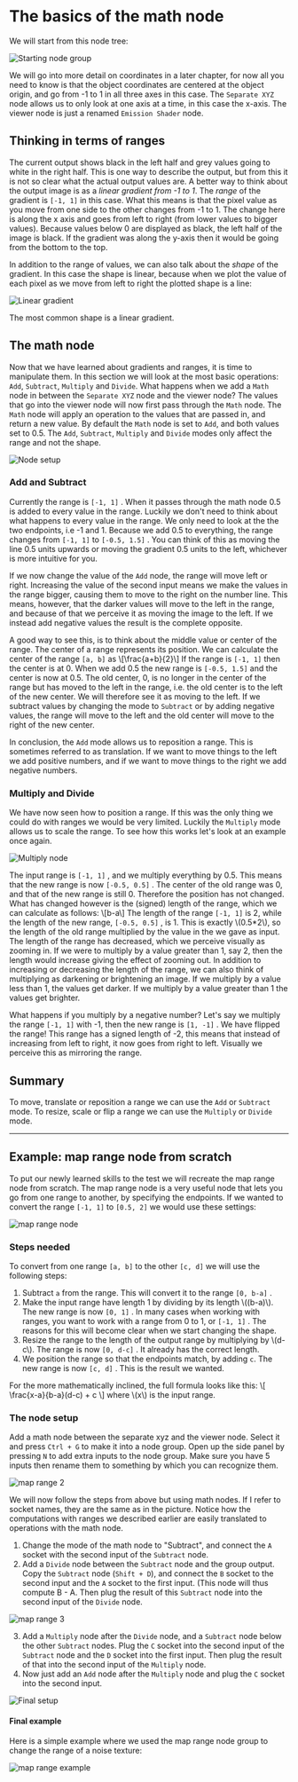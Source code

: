 # The basics of the math node

We will start from this node tree:

![Starting node group](images/mn1.png)

We will go into more detail on coordinates in a later chapter, for now all you need to know is that the object coordinates are centered at the object origin, and go from -1 to 1 in all three axes in this case. The `Separate XYZ` node allows us to only look at one axis at a time, in this case the x-axis. The viewer node is just a renamed `Emission Shader` node.

## Thinking in terms of ranges

The current output shows black in the left half and grey values going to white in the right half. This is one way to describe the output, but from this it is not so clear what the actual output values are. A better way to think about the output image is as a *linear gradient from -1 to 1*. The *range* of the gradient is `[-1, 1]` in this case. What this means is that the pixel value as you move from one side to the other changes from -1 to 1. The change here is along the x axis and goes from left to right (from lower values to bigger values). Because values below 0 are displayed as black, the left half of the image is black. If the gradient was along the y-axis then it would be going from the bottom to the top. 

In addition to the range of values, we can also talk about the *shape* of the gradient. In this case the shape is linear, because when we plot the value of each pixel as we move from left to right the plotted shape is a line:

![Linear gradient](images/lin_grad.png)

The most common shape is a linear gradient. 

## The math node

Now that we have learned about gradients and ranges, it is time to manipulate them. In this section we will look at the most basic operations: `Add`, `Subtract`, `Multiply` and `Divide`. What happens when we add a `Math` node in between the `Separate XYZ` node and the viewer node? The values that go into the viewer node will now first pass through the `Math` node. The `Math` node will apply an operation to the values that are passed in, and return a new value. By default the `Math` node is set to `Add`, and both values set to 0.5. The `Add`, `Subtract`, `Multiply` and `Divide` modes only affect the range and not the shape.

![Node setup](images/mn2.png)

### Add and Subtract

Currently the range is `[-1, 1]` . When it passes through the math node 0.5 is added to every value in the range. Luckily we don't need to think about what happens to every value in the range. We only need to look at the the two endpoints, i.e -1 and 1. Because we add 0.5 to everything, the range changes from `[-1, 1]` to `[-0.5, 1.5]` . You can think of this as moving the line 0.5 units upwards or moving the gradient 0.5 units to the left, whichever is more intuitive for you. 

If we now change the value of the `Add` node, the range will move left or right. Increasing the value of the second input means we make the values in the range bigger, causing them to move to the right on the number line. This means, however, that the darker values will move to the left in the range, and because of that we perceive it as moving the image to the left. If we instead add negative values the result is the complete opposite.

A good way to see this, is to think about the middle value or center of the range. The center of a range represents its position. We can calculate the center of the range `[a, b]` as
\\[\frac{a+b}{2}\\]
If the range is `[-1, 1]` then the center is at 0. When we add 0.5 the new range is `[-0.5, 1.5]` and the center is now at 0.5. The old center, 0, is no longer in the center of the range but has moved to the left in the range, i.e. the old center is to the left of the new center. We will therefore see it as moving to the left. If we subtract values by changing the mode to `Subtract` or by adding negative values, the range will move to the left and the old center will move to the right of the new center.

In conclusion, the `Add` mode allows us to reposition a range. This is sometimes referred to as translation. If we want to move things to the left we add positive numbers, and if we want to move things to the right we add negative numbers.

### Multiply and Divide

We have now seen how to position a range. If this was the only thing we could do with ranges we would be very limited. Luckily the `Multiply` mode allows us to scale the range. To see how this works let's look at an example once again.

![Multiply node](images/mn3.png)

The input range is `[-1, 1]` , and we multiply everything by 0.5. This means that the new range is now `[-0.5, 0.5]` . The center of the old range was 0, and that of the new range is still 0. Therefore the position has not changed. What has changed however is the (signed) length of the range, which we can calculate as follows: 
\\[b-a\\]
The length of the range `[-1, 1]` is 2, while the length of the new range, `[-0.5, 0.5]` , is 1. This is exactly \\(0.5*2\\), so the length of the old range multiplied by the value in the we gave as input. The length of the range has decreased, which we perceive visually as zooming in. If we were to multiply by a value greater than 1, say 2, then the length would increase giving the effect of zooming out. In addition to increasing or decreasing the length of the range, we can also think of multiplying as darkening or brightening an image. If we multiply by a value less than 1, the values get darker. If we multiply by a value greater than 1 the values get brighter.

What happens if you multiply by a negative number? Let's say we multiply the range `[-1, 1]` with -1, then the new range is `[1, -1]` . We have flipped the range! This range has a signed length of -2, this means that instead of increasing from left to right, it now goes from right to left. Visually we perceive this as mirroring the range.

## Summary

To move, translate or reposition a range we can use the `Add` or `Subtract` mode. To resize, scale or flip a range we can use the `Multiply` or `Divide` mode.

---
## Example: map range node from scratch

To put our newly learned skills to the test we will recreate the map range node from scratch. The map range node is a very useful node that lets you go from one range to another, by specifying the endpoints. If we wanted to convert the range `[-1, 1]` to `[0.5, 2]` we would use these settings:

![map range node](images/map_range.png)

### Steps needed
To convert from one range `[a, b]` to the other `[c, d]` we will use the following steps:
1. Subtract `a` from the range. This will convert it to the range `[0, b-a]` .
2. Make the input range have length 1 by dividing by its length \\((b-a)\\). The new range is now `[0, 1]` . In many cases when working with ranges, you want to work with a range from 0 to 1, or `[-1, 1]` . The reasons for this will become clear when we start changing the shape.
3. Resize the range to the length of the output range by multiplying by \\(d-c\\). The range is now `[0, d-c]` . It already has the correct length.
4. We position the range so that the endpoints match, by adding `c`. The new range is now `[c, d]` . This is the result we wanted.

For the more mathematically inclined, the full formula looks like this:
\\[
    \frac{x-a}{b-a}(d-c) + c
\\]
where \\(x\\) is the input range.

### The node setup

Add a math node between the separate xyz and the viewer node. Select it and press `Ctrl + G` to make it into a node group. Open up the side panel by pressing `N` to add extra inputs to the node group. Make sure you have 5 inputs then rename them to something by which you can recognize them. 

![map range 2](images/map_range2.png)

We will now follow the steps from above but using math nodes. If I refer to socket names, they are the same as in the picture. Notice how the computations with ranges we described earlier are easily translated to operations with the math node.

1. Change the mode of the math node to "Subtract", and connect the `A` socket with the second input of the `Subtract` node.
2. Add a `Divide` node between the `Subtract` node and the group output. Copy the `Subtract` node (`Shift + D`), and connect the `B` socket to the second input and the `A` socket to the first input. (This node will thus compute B - A. Then plug the result of this `Subtract` node into the second input of the `Divide` node.

![map range 3](images/map_range3.png)

3. Add a `Multiply` node after the `Divide` node, and a `Subtract` node below the other `Subtract` nodes. Plug the `C` socket into the second input of the `Subtract` node and the `D` socket into the first input. Then plug the result of that into the second input of the `Multiply` node.
4. Now just add an `Add` node after the `Multiply` node and plug the `C` socket into the second input.

![Final setup](images/map_range4.png)

#### Final example

Here is a simple example where we used the map range node group to change the range of a noise texture:

![map range example](images/map_range5.png)